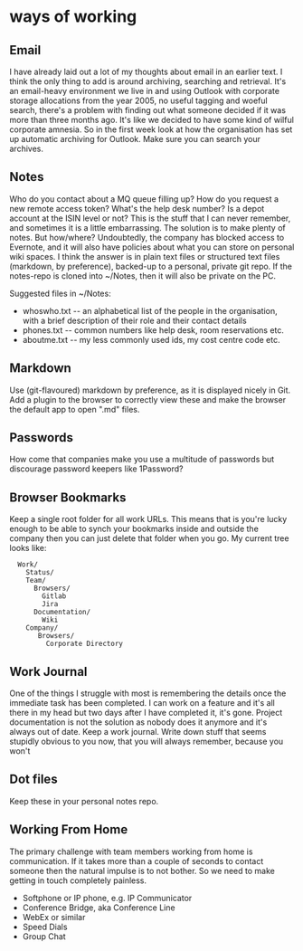 # ways of working

## Email

I have already laid out a lot of my thoughts about email in an earlier text. I think the only thing to add is around archiving,
searching and retrieval. It's an email-heavy environment we live in and using Outlook with corporate storage allocations from
the year 2005, no useful tagging and woeful search, there's a problem with finding out what someone decided if it was more than three months ago. It's like we decided to have some kind of wilful corporate amnesia. So in the first week look at how the organisation has set up automatic archiving for Outlook. Make sure you can search your archives.

## Notes

Who do you contact about a MQ queue filling up? How do you request a new remote access token? What's the help desk number? Is a depot account at the ISIN level or not?  This is the stuff that I can never remember, and sometimes it is a little embarrassing.  The solution is to make plenty of notes.  But how/where?  Undoubtedly, the company has blocked access to Evernote, and it will also have policies about what you can store on personal wiki spaces. I think the answer is in plain text files or structured text files (markdown, by preference), backed-up to a personal, private git repo.  If the notes-repo is cloned into ~/Notes, then it will also be private on the PC.

Suggested files in ~/Notes:

* whoswho.txt -- an alphabetical list of the people in the organisation, with a brief description of their role and their contact details
* phones.txt -- common numbers like help desk, room reservations etc.
* aboutme.txt -- my less commonly used ids, my cost centre code etc.

## Markdown

Use (git-flavoured) markdown by preference, as it is displayed nicely in Git. Add a plugin to the browser to correctly view these and make the browser the default app to open ".md" files.

## Passwords

How come that companies make you use a multitude of passwords but discourage password keepers like 1Password?

## Browser Bookmarks

Keep a single root folder for all work URLs. This means that is you're lucky enough to be able to synch your bookmarks inside and outside the company then you can just delete that folder when you go. My current tree looks like:

```
  Work/
    Status/
    Team/
      Browsers/
        Gitlab
        Jira
      Documentation/
        Wiki
    Company/
       Browsers/
         Corporate Directory
```

## Work Journal

One of the things I struggle with most is remembering the details once the immediate task has been completed. I can work on a feature and it's all there in my head but two days after I have completed it, it's gone. Project documentation is not the solution as nobody does it anymore and it's always out of date. Keep a work journal. Write down stuff that seems stupidly obvious to you now, that you will always remember, because you won't

## Dot files

Keep these in your personal notes repo.

## Working From Home

The primary challenge with team members working from home is communication. If it takes more than a couple of seconds to contact someone then the natural impulse is to not bother. So we need to make getting in touch completely painless.

* Softphone or IP phone, e.g. IP Communicator
* Conference Bridge, aka Conference Line
* WebEx or similar
* Speed Dials
* Group Chat

